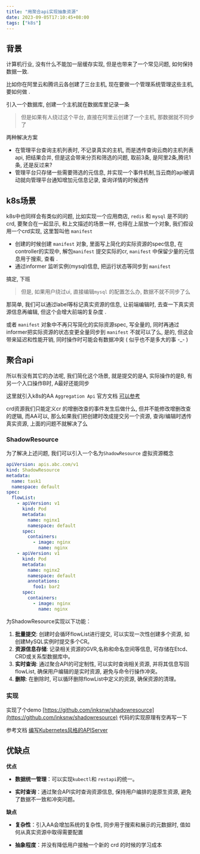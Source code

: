 ```yaml
---
title: "用聚合api实现抽象资源"
date: 2023-09-05T17:10:45+08:00
tags: ["k8s"]
---
```




## 背景

计算机行业, 没有什么不能加一层缓存实现,  但是也带来了一个常见问题, 如何保持数据一致.

比如你在阿里云和腾讯云各创建了三台主机, 现在要做一个管理系统管理这些主机, 要如何做 .

引入一个数据库, 创建一个主机就在数据库里记录一条

> 但是如果有人绕过这个平台, 直接在阿里云创建了一个主机, 那数据就不同步了

两种解决方案

- 在管理平台查询主机列表时, 不记录真实的主机, 而是透传查询云商的主机列表api, 把结果合并, 但是这会带来分页和筛选的问题, 取前3条, 是阿里2条,腾讯1条, 还是反过来?
- 管理平台只存储一些需要筛选的元信息, 并实现一个事件机制,当云商的api被调动就向管理平台通知增加元信息记录, 查询详情的时候透传

## k8s场景

k8s中也同样会有类似的问题, 比如实现一个应用商店, `redis` 和 `mysql` 是不同的crd, 要聚合在一起显示, 和上文描述的场景一样, 也得在上层放一个对象, 我们假设用一个crd实现, 这里暂叫他 `manifest`

- 创建的时候创建 `manifest` 对象, 里面写上简化的实际资源的spec信息, 在controller的实现中, 解包`manifest` 提交实际的cr, `manifest` 中保留少量的元信息用于搜索, 查看 . 
- 通过informer 监听实例(mysql)信息, 把运行状态等同步到 `manifest`

搞定, 下班

> 但是, 如果用户绕过ui, 直接编辑`mysql` 的配置怎么办, 数据不就不同步了么

那简单, 我们可以通过label等标记真实资源的信息, 让前端编辑时, 去查一下真实资源信息再编辑, 但这个会增大前端的复杂度 .

或者 `manifest` 对象中不再只写简化的实际资源spec, 写全量的, 同时再通过informer把实际资源的状态变更全量同步到 `manifest` 不就可以了么, 是的, 但这会带来延迟和性能开销, 同时操作时可能会有数据冲突 ( 似乎也不是多大的事 -_- )

## 聚合api

所以有没有其它的办法呢, 我们简化这个场景, 就是提交的是A, 实际操作的是B, 有另一个入口操作B时, A最好还能同步

这里就引入k8s的AA `Aggregation Api`  官方文档 [可以参考](https://kubernetes.io/zh-cn/docs/concepts/extend-kubernetes/api-extension/apiserver-aggregation/) 

crd资源我们只能定义cr 的增删改查的事件发生后做什么, 但并不能修改增删改查的逻辑, 而AA可以, 那么如果我们把创建时改成提交另一个资源, 查询/编辑时透传真实资源, 上面的问题不就解决了么

### ShadowResource

为了解决上述问题, 我们可以引入一个名为`ShadowResource` 虚拟资源概念

```yaml
apiVersion: apis.abc.com/v1
kind: ShadowResource
metadata:
  name: task1
  namespace: default
spec:
  flowList:
    - apiVersion: v1
      kind: Pod
      metadata:
        name: nginx1
        namespace: default
      spec:
        containers:
          - image: nginx
            name: nginx
    - apiVersion: v1
      kind: Pod
      metadata:
        name: nginx2
        namespace: default
        annotations:
          foo1: bar2
      spec:
        containers:
          - image: nginx
            name: nginx
```

为ShadowResource实现以下功能：

1. **批量提交**: 创建时会循环flowList进行提交, 可以实现一次性创建多个资源, 如创建MySQL实例时提交多个CR。
2. **资源信息存储**: 记录相关资源的GVR,名称和命名空间等信息, 可存储在Etcd、CRD或关系型数据库中。
3. **实时查询**: 通过聚合API的可定制性, 可以实时查询相关资源, 并将其信息写回flowList, 确保用户编辑的是实时资源, 避免与命令行操作冲突。
4. **删除**: 在删除时, 可以循环删除flowList中定义的资源, 确保资源的清理。

### 实现

实现了个demo [https://github.com/inksnw/shadowresource](https://github.com/inksnw/shadowresource)  代码的实现原理有空再写一下

参考文档 [编写Kubernetes风格的APIServer](https://blog.gmem.cc/kubernetes-style-apiserver)

## 优缺点

**优点**

- **数据统一管理**：可以实现`kubectl`和 `restapi`的统一。

- **实时查询**：通过聚合API实时查询资源信息, 保持用户编排的是原生资源, 避免了数据不一致和冲突问题。

**缺点**

- **复杂性**：引入AA会增加系统的复杂性, 同步用于搜索和展示的元数据时, 值如何从真实资源中取得需要配置

- **抽象程度**：并没有降低用户接触一个新的 crd 的时候的学习成本



